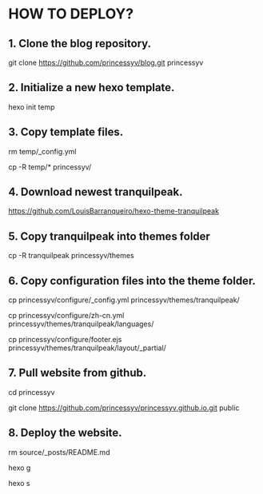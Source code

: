 # HOW TO DEPLOY?

## 1. Clone the blog repository.
git clone https://github.com/princessyv/blog.git princessyv

## 2. Initialize a new hexo template.
hexo init temp

## 3. Copy template files.
rm temp/_config.yml

cp -R temp/* princessyv/

## 4. Download newest tranquilpeak.
 https://github.com/LouisBarranqueiro/hexo-theme-tranquilpeak

## 5. Copy tranquilpeak into themes folder
cp -R tranquilpeak princessyv/themes

## 6. Copy configuration files into the theme folder.
cp princessyv/configure/_config.yml princessyv/themes/tranquilpeak/

cp princessyv/configure/zh-cn.yml princessyv/themes/tranquilpeak/languages/

cp princessyv/configure/footer.ejs princessyv/themes/tranquilpeak/layout/_partial/

## 7. Pull website from github.
cd princessyv

git clone https://github.com/princessyv/princessyv.github.io.git public

## 8. Deploy the website.
rm source/_posts/README.md

hexo g

hexo s